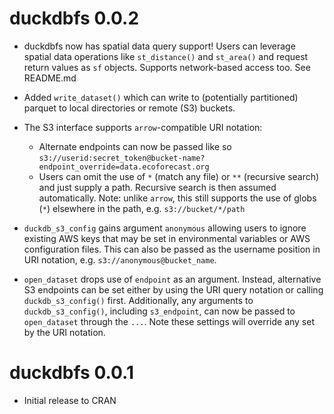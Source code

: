# duckdbfs 0.0.2

* duckdbfs now has spatial data query support! Users can leverage spatial
  data operations like `st_distance()` and `st_area()` and request return
  values as `sf` objects.  Supports network-based access too.  See README.md

* Added `write_dataset()` which can write to (potentially partitioned) parquet
  to local directories or remote (S3) buckets.

* The S3 interface supports `arrow`-compatible URI notation:
  - Alternate endpoints can now be passed like so 
    `s3://userid:secret_token@bucket-name?endpoint_override=data.ecoforecast.org`
  - Users can omit the use of `*` (match any file) or `**` 
    (recursive search) and just supply a path.  Recursive search is then
    assumed automatically.  Note: unlike `arrow`, this still supports the
    use of globs (`*`) elsewhere in the path, e.g. `s3://bucket/*/path`

* `duckdb_s3_config` gains argument `anonymous` allowing users to ignore existing
  AWS keys that may be set in environmental variables or AWS configuration files.
  This can also be passed as the username position in URI notation, e.g.
  `s3://anonymous@bucket_name`.  

* `open_dataset` drops use of `endpoint` as an argument.  Instead, alternative
  S3 endpoints can be set either by using the URI query notation or calling
  `duckdb_s3_config()` first.  Additionally, any arguments to `duckdb_s3_config()`,
  including `s3_endpoint`, can now be passed to `open_dataset` through the `...`.
  Note these settings will override any set by the URI notation.

# duckdbfs 0.0.1

* Initial release to CRAN
